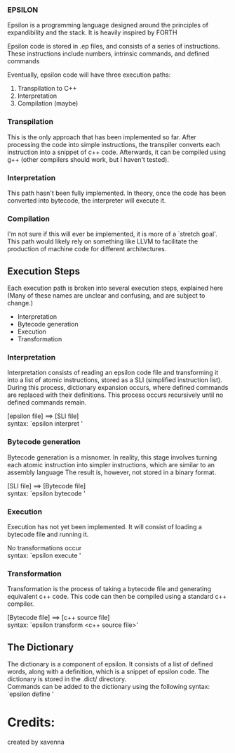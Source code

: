 ### EPSILON

Epsilon is a programming language designed around the principles of expandibility and
the stack. It is heavily inspired by FORTH

Epsilon code is stored in .ep files, and consists of a series of instructions. These instructions include numbers, intrinsic commands, and defined commands

Eventually, epsilon code will have three execution paths:
1) Transpilation to C++
2) Interpretation
3) Compilation (maybe)


### Transpilation
This is the only approach that has been implemented so far. After processing the code into
simple instructions, the transpiler converts each instruction into a snippet of c++ code.
Afterwards, it can be compiled using g++ (other compilers should work, but I haven't tested).

### Interpretation
This path hasn't been fully implemented. In theory, once the code has been converted into bytecode, the interpreter will execute it.

### Compilation
I'm not sure if this will ever be implemented, it is more of a `stretch goal'. This path
would likely rely on something like LLVM to facilitate the production of machine code for
different architectures.


## Execution Steps
Each execution path is broken into several execution steps, explained here
(Many of these names are unclear and confusing, and are subject to change.)

* Interpretation
* Bytecode generation
* Execution
* Transformation


### Interpretation
Interpretation consists of reading an epsilon code file and transforming it into a list of
atomic instructions, stored as a SLI (simplified instruction list). During this process,
dictionary expansion occurs, where defined commands are replaced with their definitions.
This process occurs recursively until no defined commands remain.

[epsilon file] ==> [SLI file]\
syntax: `epsilon interpret <epsilon file> <sli file>'


### Bytecode generation
Bytecode generation is a misnomer. In reality, this stage involves turning each atomic
instruction into simpler instructions, which are similar to an assembly language The result
is, however, not stored in a binary format.

[SLI file] ==> [Bytecode file]\
syntax: `epsilon bytecode <sli file> <bytecode file>'


### Execution
Execution has not yet been implemented. It will consist of loading a bytecode file and
running it.

No transformations occur\
syntax: `epsilon execute <bytecode file>'


### Transformation
Transformation is the process of taking a bytecode file and generating equivalent c++ code.
This code can then be compiled using a standard c++ compiler.

[Bytecode file] ==> [c++ source file]\
syntax: `epsilon transform <bytecode file> <c++ source file>'



## The Dictionary
The dictionary is a component of epsilon. It consists of a list of defined words, along with
a definition, which is a snippet of epsilon code. The dictionary is stored in the .dict/
directory.\
Commands can be added to the dictionary using the following syntax:\
`epsilon define <command> <epsilon source file>'


# Credits:

created by xavenna